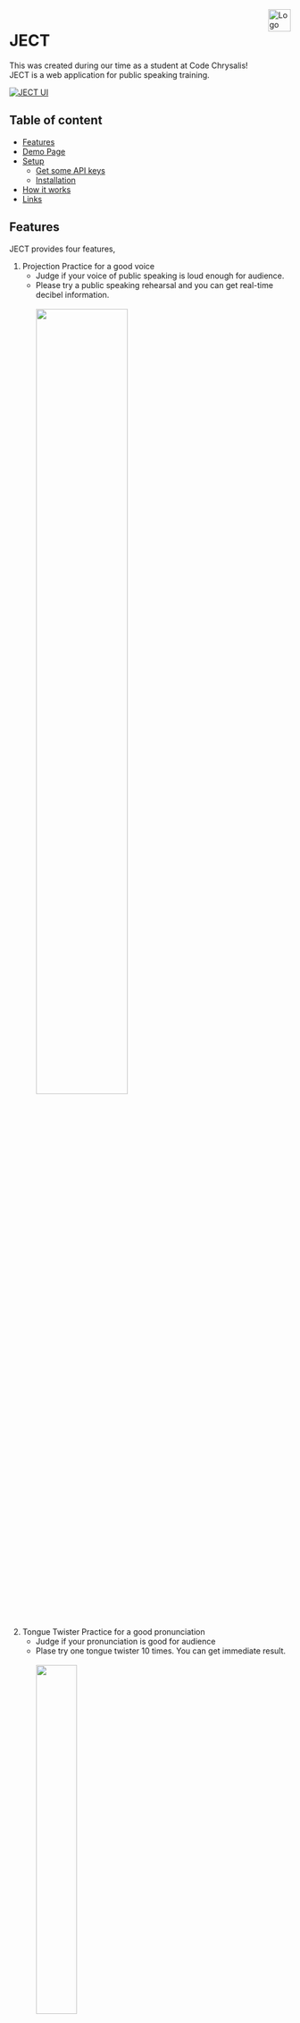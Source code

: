 <a href="https://ject.netlify.com/">
    <img src="https://user-images.githubusercontent.com/23233648/50394500-44635380-07a1-11e9-93f2-596e8b8b839f.png" alt="Logo" title="JECT" align="right" height="40" />
</a>

# JECT

This was created during our time as a student at Code Chrysalis!<br>
JECT is a web application for public speaking training.

[![JECT UI](https://user-images.githubusercontent.com/23233648/50395178-bccc1380-07a5-11e9-8b00-ead2f3fe7da6.png)](https://ject.netlify.com/)

## Table of content

- [Features](#Features)
- [Demo Page](#Demo-Page)
- [Setup](#Setup)
  - [Get some API keys](#Get-some-API-keys)
  - [Installation](#Installation)
- [How it works](#How-it-works)
- [Links](#links)

## Features

JECT provides four features,

1. Projection Practice for a good voice
   - Judge if your voice of public speaking is loud enough for audience.
   - Please try a public speaking rehearsal and you can get real-time decibel information.
     <br>
     <br>
     <img src="https://user-images.githubusercontent.com/23233648/50395465-7d9ec200-07a7-11e9-9792-e76ec8951c0c.png" height="60%" width="60%">
     <br>
     <br>
2. Tongue Twister Practice for a good pronunciation
   - Judge if your pronunciation is good for audience
   - Plase try one tongue twister 10 times. You can get immediate result.
     <br>
     <br>
     <img src="https://user-images.githubusercontent.com/23233648/50395656-cefb8100-07a8-11e9-97ab-3231dc61d21f.png" height="40%" width="40%">
     <br>
     <br>
3. Karaoke Mode for getting a confidence
   - Get confidence and keep talking! <br>Even if you prepare well, some trouble happens. Don't be upset.
   - First you get one topic and get five random continuously. What you should do is keep talking for five minutes while you follow the topic.
     <br>
     <br>
     <img src="https://user-images.githubusercontent.com/23233648/50395687-0702c400-07a9-11e9-9c72-be07fcd96658.png" height="60%" width="60%">
     <br>
     <br>
4. Statistics
   - Analyze and improve yourself more.
   - You can check each session, daily average.
     <br>
     <br>
     <img src="https://user-images.githubusercontent.com/23233648/50395723-3adde980-07a9-11e9-823f-95d88f96b890.png" height="80%" width="80%">
     <br>
     <br>

## Demo Page

[Demo Page](https://ject.netlify.com/) is here ! You can practice public speaking app !

## Setup

If you want to try JECT on your local machine, follow this instruction.

1. Clone this repo

```
git clone https://github.com/cc6-ject/ject-frontend.git
```

2. Install all dependencies

```
cd ject-frontend
yarn
```

3. Start local server

```
yarn start
```

4. Go to browser and type "localhost:3000"

## How it works

- Frontend<br>
  React
- UI<br>
  MATERIAL-UI
- Speech Recognition<br>
  Web API
- Audio Context<br>
  Web API

## Links

- [Web Site](https://ject.netlify.com/)
- [React](https://reactjs.org/)
- [MATERIAL-UI](https://material-ui.com/)
- [MDN](https://developer.mozilla.org/en-US/)

### Created by Team JECT

##### Follow us on Github:

- [daenamkim](https://github.com/daenamkim)
- [egurinko](https://github.com/egurinko)
- [mp40](https://github.com/mp40)
